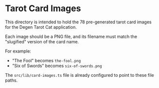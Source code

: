 # Tarot Card Images

This directory is intended to hold the 78 pre-generated tarot card images for the Degen Tarot Cat application.

Each image should be a PNG file, and its filename must match the "slugified" version of the card name.

For example:
- "The Fool" becomes `the-fool.png`
- "Six of Swords" becomes `six-of-swords.png`

The `src/lib/card-images.ts` file is already configured to point to these file paths.
